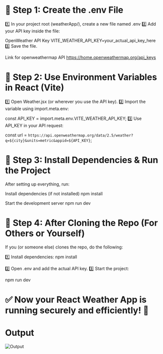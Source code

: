# 🔸 Step 1: Create the .env File
1️⃣ In your project root (weatherApp/), create a new file named .env
2️⃣ Add your API key inside the file:

OpenWeather API Key
VITE_WEATHER_API_KEY=your_actual_api_key_here
3️⃣ Save the file.

 Link for openweathermap API https://home.openweathermap.org/api_keys

# 🔸 Step 2: Use Environment Variables in React (Vite)
1️⃣ Open Weather.jsx (or wherever you use the API key).
2️⃣ Import the variable using import.meta.env:


const API_KEY = import.meta.env.VITE_WEATHER_API_KEY;
3️⃣ Use API_KEY in your API request:

const url = `https://api.openweathermap.org/data/2.5/weather?q=${city}&units=metric&appid=${API_KEY}`;

# 🔸 Step 3: Install Dependencies & Run the Project
After setting up everything, run:

Install dependencies (if not installed)
npm install  

Start the development server
npm run dev

# 🔸 Step 4: After Cloning the Repo (For Others or Yourself)
If you (or someone else) clones the repo, do the following:

1️⃣ Install dependencies:
npm install


2️⃣ Open .env and add the actual API key.
3️⃣ Start the project:

npm run dev

 
# ✅ Now your React Weather App is running securely and efficiently! 🚀

#   Output 
![Output](https://github.com/user-attachments/assets/a869b4a4-8fd0-41d0-927c-9db2e2d3d9ab)

